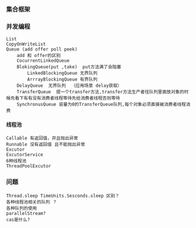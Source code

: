 ### 集合框架

### 并发编程
    List
    CopyOnWriteList
    Queue (add offer poll peek) 
        add 和 offer的区别
        CocurrentLinkedQueue 
        BlokingQueue(put ,take)  put方法满了会阻塞
            LinkedBlockingQueue 无界队列
            ArrrayBlockingQueue 有界队列
        DelayQueue  无界队列  （应用场景 delay获取）
        TransferQueue  提一个transfer方法,transfer方法生产者往队列里面放对象的时候先看下有有没有消费者线程等待先给消费者线程否则等待
        SynchronusQueue 容量为0的TransferQueue队列,每个对象必须直接被消费者线程消费
        
#### 线程池
    Callable 有返回值，并且抛出异常
    Runnable 没有返回值 且不能抛出异常
    Excutor
    ExcutorService
    6种线程池
    ThreadPoolExcutor
    
### 问题
    Thread.sleep TimeUnits.Sesconds.sleep 区别？
    各种线程池相关的队列 ？
    各种队列的使用
    parallelStream?
    cas是什么?
    
